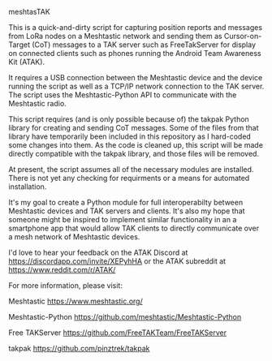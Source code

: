 meshtasTAK

This is a quick-and-dirty script for capturing position reports and messages from LoRa nodes on a Meshtastic network and sending them as Cursor-on-Target (CoT) messages to a TAK server such as FreeTakServer for display on connected clients such as phones running the Android Team Awareness Kit (ATAK).

It requires a USB connection between the Meshtastic device and the device running the script as well as a TCP/IP network connection to the TAK server.  The script uses the Meshtastic-Python API to communicate with the Meshtastic radio.

This script requires (and is only possible because of) the takpak Python library for creating and sending CoT messages.  Some of the files from that library have temporarily been included in this repository as I hard-coded some changes into them.  As the code is cleaned up, this script will be made directly compatible with the takpak library, and those files will be removed.

At present, the script assumes all of the necessary modules are installed.  There is not yet any checking for requirments or a means for automated installation.

It's my goal to create a Python module for full interoperabilty between Meshtastic devices and TAK servers and clients.  It's also my hope that someone might be inspired to implement similar functionality in an a smartphone app that would allow TAK clients to directly communicate over a mesh network of Meshtastic devices.

I'd love to hear your feedback on the ATAK Discord at https://discordapp.com/invite/XEPyhHA or the ATAK subreddit at https://www.reddit.com/r/ATAK/

For more information, please visit:

Meshtastic https://www.meshtastic.org/

Meshtastic-Python https://github.com/meshtastic/Meshtastic-Python

Free TAKServer https://github.com/FreeTAKTeam/FreeTAKServer

takpak https://github.com/pinztrek/takpak
